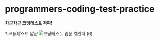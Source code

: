 # programmers-coding-test-practice
**차근차근 코딩테스트 격파!**

_1.코딩테스트 입문_
![코딩테스트 입문 캘린더 (6)](https://user-images.githubusercontent.com/91243651/215023626-ed148459-b48e-423a-ab53-f36b3d9e0f11.png)




